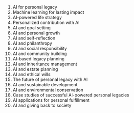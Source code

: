 1. AI for personal legacy
2. Machine learning for lasting impact
3. AI-powered life strategy
4. Personalized contribution with AI
5. AI and goal setting
6. AI and personal growth
7. AI and self-reflection
8. AI and philanthropy
9. AI and social responsibility
10. AI and community building
11. AI-based legacy planning
12. AI and inheritance management
13. AI and estate planning
14. AI and ethical wills
15. The future of personal legacy with AI
16. AI and sustainable development
17. AI and environmental conservation
18. Case studies of successful AI-powered personal legacies
19. AI applications for personal fulfillment
20. AI and giving back to society
